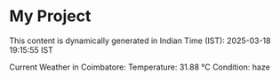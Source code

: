 # My Project

This content is dynamically generated in Indian Time (IST): 2025-03-18 19:15:55 IST


Current Weather in Coimbatore:
Temperature: 31.88 °C
Condition: haze
